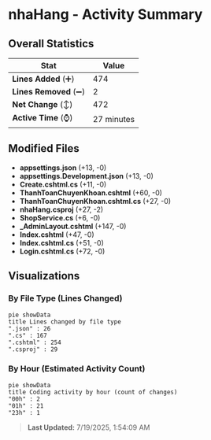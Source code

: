 # nhaHang - Activity Summary 

## Overall Statistics

| Stat                   | Value                                                             |
| ---------------------- | ----------------------------------------------------------------- |
| **Lines Added** (➕)   | 474                                          |
| **Lines Removed** (➖) | 2                                        |
| **Net Change** (↕)    | 472                |
| **Active Time** (⌚)   | 27 minutes |


## Modified Files
- **appsettings.json** (+13, -0)
- **appsettings.Development.json** (+13, -0)
- **Create.cshtml.cs** (+11, -0)
- **ThanhToanChuyenKhoan.cshtml** (+60, -0)
- **ThanhToanChuyenKhoan.cshtml.cs** (+27, -0)
- **nhaHang.csproj** (+27, -2)
- **ShopService.cs** (+6, -0)
- **_AdminLayout.cshtml** (+147, -0)
- **Index.cshtml** (+47, -0)
- **Index.cshtml.cs** (+51, -0)
- **Login.cshtml.cs** (+72, -0)

## Visualizations

### By File Type (Lines Changed)

```mermaid
pie showData
title Lines changed by file type
".json" : 26
".cs" : 167
".cshtml" : 254
".csproj" : 29
```

### By Hour (Estimated Activity Count)

```mermaid
pie showData
title Coding activity by hour (count of changes)
"00h" : 2
"01h" : 21
"23h" : 1
```


> **Last Updated:** 7/19/2025, 1:54:09 AM